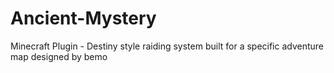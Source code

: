 # Ancient-Mystery
Minecraft Plugin - Destiny style raiding system built for a specific adventure map designed by bemo
